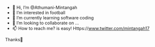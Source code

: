 - 👋 Hi, I’m @Athumani-Mintangah
- 👀 I’m interested in football
- 🌱 I’m currently learning software coding
- 💞️ I’m looking to collaborate on ...
- 📫 How to reach me? is easy! Https://www.twitter.com/mintangah17

Thanks🤗
